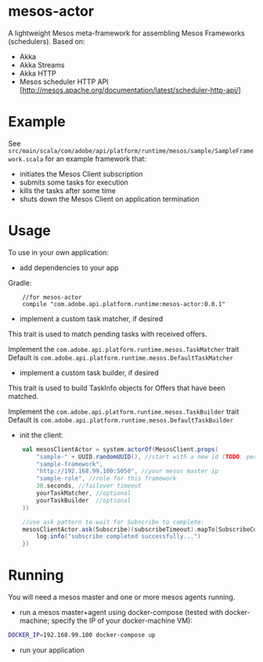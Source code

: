# mesos-actor

A lightweight Mesos meta-framework for assembling Mesos Frameworks (schedulers). 
Based on:
* Akka
* Akka Streams
* Akka HTTP
* Mesos scheduler HTTP API [http://mesos.apache.org/documentation/latest/scheduler-http-api/]


# Example

See `src/main/scala/com/adobe/api/platform/runtime/mesos/sample/SampleFramework.scala` for an example framework that:
* initiates the Mesos Client subscription
* submits some tasks for execution
* kills the tasks after some time
* shuts down the Mesos Client on application termination 

# Usage

To use in your own application:
* add dependencies to your app

Gradle:

```text
    //for mesos-actor
    compile "com.adobe.api.platform.runtime:mesos-actor:0.0.1"
```

* implement a custom task matcher, if desired

This trait is used to match pending tasks with received offers.

Implement the `com.adobe.api.platform.runtime.mesos.TaskMatcher` trait
Default is `com.adobe.api.platform.runtime.mesos.DefaultTaskMatcher`

* implement a custom task builder, if desired

This trait is used to build TaskInfo objects for Offers that have been matched.

Implement the `com.adobe.api.platform.runtime.mesos.TaskBuilder` trait
Default is `com.adobe.api.platform.runtime.mesos.DefaultTaskBuilder`


* init the client:
```scala
    val mesosClientActor = system.actorOf(MesosClient.props(
        "sample-" + UUID.randomUUID(), //start with a new id (TODO: persist this id so restart will fail over to new instance)
        "sample-framework",
        "http://192.168.99.100:5050", //your mesos master ip
        "sample-role", //role for this framework
        30.seconds, //failover timeout      
        yourTaskMatcher, //optional
        yourTaskBuilder  //optional
    ))

    //use ask pattern to wait for Subscribe to complete:
    mesosClientActor.ask(Subscribe)(subscribeTimeout).mapTo[SubscribeComplete].onComplete(complete => {
        log.info("subscribe completed successfully...")
    })
```

# Running

You will need a mesos master and one or more mesos agents running.

* run a mesos master+agent using docker-compose (tested with docker-machine; specify the IP of your docker-machine VM):
```bash
DOCKER_IP=192.168.99.100 docker-compose up
```
* run your application 




